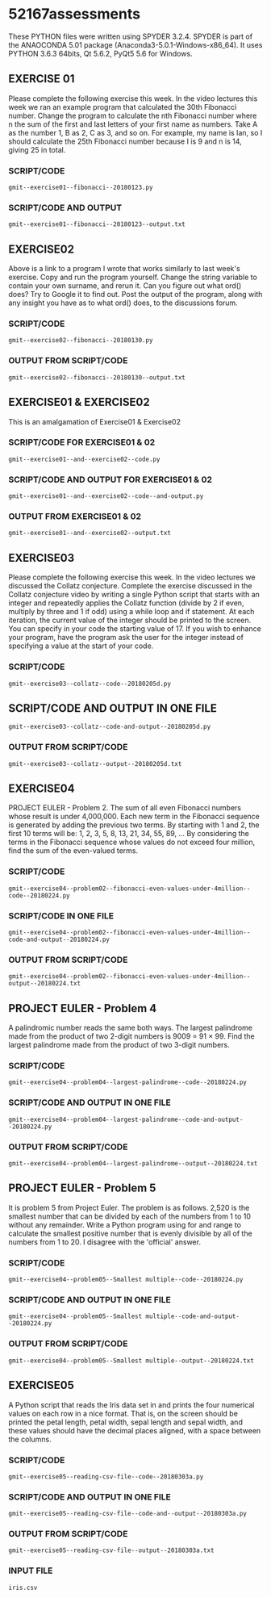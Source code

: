 # 52167assessments

These PYTHON files were written using SPYDER 3.2.4.
SPYDER is part of the ANAOCONDA 5.01 package (Anaconda3-5.0.1-Windows-x86_64).
It uses PYTHON 3.6.3 64bits, Qt 5.6.2, PyQt5 5.6 for Windows.

## EXERCISE 01
Please complete the following exercise this week. In the video lectures this 
week we ran an example program that calculated the 30th Fibonacci number. 
Change the program to calculate the nth Fibonacci number where n the sum of 
the first and last letters of your first name as numbers. 
Take A as the number 1, B as 2, C as 3, and so on. 
For example, my name is Ian, so I should calculate the 25th Fibonacci number 
because I is 9 and n is 14, giving 25 in total.

### SCRIPT/CODE
	gmit--exercise01--fibonacci--20180123.py
### SCRIPT/CODE AND OUTPUT
	gmit--exercise01--fibonacci--20180123--output.txt

## EXERCISE02
Above is a link to a program I wrote that works similarly to last week's 
exercise. Copy and run the program yourself. Change the string variable 
to contain your own surname, and rerun it. Can you figure out what ord()
does? Try to Google it to find out. Post the output of the program, along
with any insight you have as to what ord() does, to the discussions forum.

### SCRIPT/CODE	
	gmit--exercise02--fibonacci--20180130.py
### OUTPUT FROM SCRIPT/CODE
	gmit--exercise02--fibonacci--20180130--output.txt	
	
## EXERCISE01 & EXERCISE02
This is an amalgamation of Exercise01 & Exercise02
	
### SCRIPT/CODE FOR EXERCISE01 & 02
	gmit--exercise01--and--exercise02--code.py	
### SCRIPT/CODE AND OUTPUT FOR EXERCISE01 & 02
	gmit--exercise01--and--exercise02--code--and-output.py
### OUTPUT FROM EXERCISE01 & 02
	gmit--exercise01--and--exercise02--output.txt
	
## EXERCISE03
Please complete the following exercise this week. In the video lectures we 
discussed the Collatz conjecture. Complete the exercise discussed in the 
Collatz conjecture video by writing a single Python script that starts with
an integer and repeatedly applies the Collatz function (divide by 2 if even,
multiply by three and 1 if odd) using a while loop and if statement. At each
iteration, the current value of the integer should be printed to the screen.
You can specify in your code the starting value of 17. If you wish to enhance
your program, have the program ask the user for the integer instead of 
specifying a value at the start of your code.

### SCRIPT/CODE	
	gmit--exercise03--collatz--code--20180205d.py
## SCRIPT/CODE AND OUTPUT IN ONE FILE
	gmit--exercise03--collatz--code-and-output--20180205d.py
### OUTPUT FROM SCRIPT/CODE
	gmit--exercise03--collatz--output--20180205d.txt
	
## EXERCISE04
PROJECT EULER - Problem 2.  The sum of all even Fibonacci numbers whose result is under 4,000,000.
Each new term in the Fibonacci sequence is generated by adding the previous two terms. 
By starting with 1 and 2, the first 10 terms will be:
1, 2, 3, 5, 8, 13, 21, 34, 55, 89, ...
By considering the terms in the Fibonacci sequence whose values do not exceed four million, find the sum of the even-valued terms.

### SCRIPT/CODE
    gmit--exercise04--problem02--fibonacci-even-values-under-4million--code--20180224.py
### SCRIPT/CODE IN ONE FILE
	gmit--exercise04--problem02--fibonacci-even-values-under-4million--code-and-output--20180224.py
### OUTPUT FROM SCRIPT/CODE
	gmit--exercise04--problem02--fibonacci-even-values-under-4million--output--20180224.txt

## PROJECT EULER - Problem 4
A palindromic number reads the same both ways. The largest palindrome made from 
the product of two 2-digit numbers is 9009 = 91 × 99.
Find the largest palindrome made from the product of two 3-digit numbers.
###  SCRIPT/CODE 
	gmit--exercise04--problem04--largest-palindrome--code--20180224.py
###  SCRIPT/CODE AND OUTPUT IN ONE FILE
	gmit--exercise04--problem04--largest-palindrome--code-and-output--20180224.py
### OUTPUT FROM SCRIPT/CODE	
	gmit--exercise04--problem04--largest-palindrome--output--20180224.txt
	

## PROJECT EULER - Problem 5
It is problem 5 from Project Euler. The problem is as follows. 2,520 is the 
smallest number that can be divided by each of the numbers from 1 to 10 
without any remainder. Write a Python program using for and range to 
calculate the smallest positive number that is evenly divisible by all 
of the numbers from 1 to 20.  I disagree with the 'official' answer.

### SCRIPT/CODE 
	gmit--exercise04--problem05--Smallest multiple--code--20180224.py
### SCRIPT/CODE AND OUTPUT IN ONE FILE
	gmit--exercise04--problem05--Smallest multiple--code-and-output--20180224.py
### OUTPUT FROM SCRIPT/CODE	
	gmit--exercise04--problem05--Smallest multiple--output--20180224.txt


## EXERCISE05
A Python script that reads the Iris data set in and prints the four numerical 
values on each row in a nice format. That is, on the screen should be printed
the petal length, petal width, sepal length and sepal width, and these values
should have the decimal places aligned, with a space between the columns.
 
### SCRIPT/CODE
	gmit--exercise05--reading-csv-file--code--20180303a.py
### SCRIPT/CODE AND OUTPUT IN ONE FILE
    gmit--exercise05--reading-csv-file--code-and--output--20180303a.py
### OUTPUT FROM SCRIPT/CODE	
	gmit--exercise05--reading-csv-file--output--20180303a.txt	
### INPUT FILE
    iris.csv

